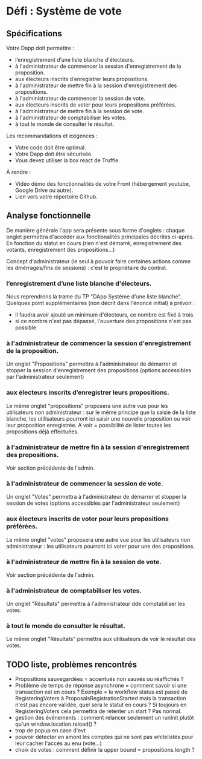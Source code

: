 # Défi : Système de vote

## Spécifications

Votre Dapp doit permettre : 

* l’enregistrement d’une liste blanche d'électeurs. 
* à l'administrateur de commencer la session d'enregistrement de la proposition.
* aux électeurs inscrits d’enregistrer leurs propositions.
* à l'administrateur de mettre fin à la session d'enregistrement des propositions.
* à l'administrateur de commencer la session de vote.
* aux électeurs inscrits de voter pour leurs propositions préférées.
* à l'administrateur de mettre fin à la session de vote.
* à l'administrateur de comptabiliser les votes.
* à tout le monde de consulter le résultat.

Les recommandations et exigences :

* Votre code doit être optimal. 
* Votre Dapp doit être sécurisée. 
* Vous devez utiliser la box react de Truffle. 

À rendre :

* Vidéo démo des fonctionnalités de votre Front (hébergement youtube, Google Drive ou autre).
* Lien vers votre répertoire Github.

## Analyse fonctionnelle

De manière générale l'app sera présente sous forme d'onglets : chaque onglet permettra d'accéder
aux fonctionalités principales décrites ci-après.
En fonction du statut en cours (rien n'est démarré, enregistrement des votants, enregistrement des propositions...)

Concept d'administrateur (le seul à pouvoir faire certaines actions comme les dmérrages/fins de sessions) : c'est le propriétaire du contrat.

### l’enregistrement d’une liste blanche d'électeurs. 
Nous reprendrons la trame du TP "DApp Système d'une liste blanche".
Quelques point supplémentaires (non décrit dans l'énoncé initial) à prévoir :
* il faudra avoir ajouté un minimum d'électeurs, ce nombre est fixé à trois.
* si ce nombre n'est pas dépassé, l'ouverture des propositions n'est pas possible

### à l'administrateur de commencer la session d'enregistrement de la proposition.
Un onglet "Propositions" permettra à l'administrateur de démarrer et stopper la session d'enregistrement des propositions
(options accessibles par l'administrateur seulement)

### aux électeurs inscrits d’enregistrer leurs propositions.
Le même onglet "propositions" proposera une autre vue pour les utilisateurs non administrateur :
sur le même principe que la saisie de la liste blanche, les utilisateurs pourront ici saisir une nouvelle proposition ou voir leur proposition enregistrée. A voir = possibilité de lister toutes les propositions déjà effectuées.

### à l'administrateur de mettre fin à la session d'enregistrement des propositions.
Voir section précédente de l'admin.

### à l'administrateur de commencer la session de vote.
Un onglet "Votes" permettra à l'administrateur de démarrer et stopper la session de votes
(options accessibles par l'administrateur seulement)

### aux électeurs inscrits de voter pour leurs propositions préférées.
Le même onglet "votes" proposera une autre vue pour les utilisateurs non administrateur :
les utilisateurs pourront ici voter pour une des propositions.

### à l'administrateur de mettre fin à la session de vote.
Voir section précédente de l'admin.

### à l'administrateur de comptabiliser les votes.
Un onglet "Résultats" permettra à l'administrateur dde comptabiliser les votes.

### à tout le monde de consulter le résultat.
Le même onglet "Résultats" permettra aux utilisateurs de voir le résultat des votes.

## TODO liste, problèmes rencontrés

* Propositions sauvegardées = accentués non sauvés ou réaffichés ?
* Problème de temps de réponse asynchrone = comment savoir si une transaction est en cours ? Exemple = le workflow status est passé de RegisteringVoters à ProposalsRegistrationStarted mais la transaction n'est pas encore validée, quel sera le statut en cours ? Si toujours en RegisteringVoters cela permettra de retenter un start ? Pas normal.
* gestion des événements : comment relancer seulement un runInit plutôt qu'un window.location.reload() ?
* trop de popup en case d'evt
* pouvoir détecter en amont les comptes qui ne sont pas whitelistés pour leur cacher l'accès au enu (vote...)
* choix de votes : comment définir la upper bound = propositions.length ?
